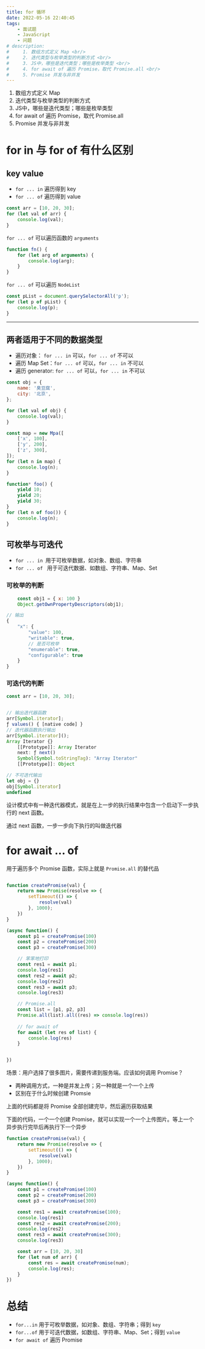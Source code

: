 ```yaml
---
title: for 循环
date: 2022-05-16 22:40:45
tags:
    - 面试题
    - JavaScript
    - 问题
# description: 
#     1. 数组方式定义 Map <br/>
#     2. 迭代类型与枚举类型的判断方式 <br/>
#     3. JS中，哪些是迭代类型；哪些是枚举类型 <br/>
#     4. for await of 遍历 Promise，取代 Promise.all <br/>
#     5. Promise 并发与非并发
---
```


1. 数组方式定义 Map <br/>
2. 迭代类型与枚举类型的判断方式 <br/>
3. JS中，哪些是迭代类型；哪些是枚举类型 <br/>
4. for await of 遍历 Promise，取代 Promise.all <br/>
5. Promise 并发与非并发

# for in 与 for of 有什么区别

## key value

-   `for ... in` 遍历得到 key
-   `for ... of` 遍历得到 value

```javascript
const arr = [10, 20, 30];
for (let val of arr) {
    console.log(val);
}
```

`for ... of` 可以遍历函数的 `arguments`

```javascript
function fn() {
    for (let arg of arguments) {
        console.log(arg);
    }
}
```

`for ... of` 可以遍历 `NodeList`

```javascript
const pList = document.querySelectorAll('p');
for (let p of pList) {
    console.log(p);
}
```

---

## 两者适用于不同的数据类型

-   遍历对象： `for ... in` 可以，`for ... of` 不可以
-   遍历 Map Set：`for ... of` 可以，`for ... in` 不可以
-   遍历 generator: `for ... of` 可以，`for ... in` 不可以

```javascript
const obj = {
    name: '臭豆腐',
    city: '北京',
};

for (let val of obj) {
    console.log(val);
}
```

```javascript
const map = new Mpa([
    ['x', 100],
    ['y', 200],
    ['z', 300],
]);
for (let n in map) {
    console.log(n);
}
```

```javascript
function* foo() {
    yield 10;
    yield 20;
    yield 30;
}
for (let n of foo()) {
    console.log(n);
}
```

## 可枚举与可迭代

-   `for ... in `用于可枚举数据，如对象、数组、字符串
-   `for ... of ` 用于可迭代数据、如数组、字符串、Map、Set

### 可枚举的判断

```javascript
    const obj1 = { x: 100 }
    Object.getOwnPropertyDescriptors(obj1);

// 输出
{
    "x": {
        "value": 100,
        "writable": true,
        // 是否可枚举
        "enumerable": true,
        "configurable": true
    }
}
```

### 可迭代的判断

```javascript
const arr = [10, 20, 30];


// 输出迭代器函数
arr[Symbol.iterator];
ƒ values() { [native code] }
// 迭代器函数执行输出
arr[Symbol.iterator]();
Array Iterator {}
    [[Prototype]]: Array Iterator
    next: ƒ next()
    Symbol(Symbol.toStringTag): "Array Iterator"
    [[Prototype]]: Object

// 不可迭代输出
let obj = {}
obj[Symbol.iterator]
undefined
```

设计模式中有一种迭代器模式，就是在上一步的执行结果中包含一个启动下一步执行的 next 函数。

通过 next 函数，一步一步向下执行的叫做迭代器

# for await ... of

用于遍历多个 Promise 函数，实际上就是 `Promise.all` 的替代品

```javascript

function createPromise(val) {
    return new Promise(resolve => {
        setTimeout(() => {
            resolve(val)
        }, 1000);
    })
}

(async function() {
    const p1 = createPromise(100)
    const p2 = createPromise(200)
    const p3 = createPromise(300)

    // 笨笨地打印
    const res1 = await p1;
    console.log(res1)
    const res2 = await p2;
    console.log(res2)
    const res3 = await p3;
    console.log(res3)

    // Promise.all 
    const list = [p1, p2, p3]
    Promise.all(list).all((res) => console.log(res))
    
    // for await of 
    for await (let res of list) {
        console.log(res)
    }


})

```

场景：用户选择了很多图片，需要传递到服务端。应该如何调用 Promise？
-  两种调用方式，一种是并发上传；另一种就是一个一个上传
-  区别在于什么时候创建 Promsie

上面的代码都是将 Promise 全部创建完毕，然后遍历获取结果

下面的代码，一个一个创建 Promise，就可以实现一个一个上传图片。等上一个异步执行完毕后再执行下一个异步

```javascript
function createPromise(val) {
    return new Promise(resolve => {
        setTimeout(() => {
            resolve(val)
        }, 1000);
    })
}

(async function() {
    const p1 = createPromise(100)
    const p2 = createPromise(200)
    const p3 = createPromise(300)

    const res1 = await createPromise(100);
    console.log(res1)
    const res2 = await createPromise(200);
    console.log(res2)
    const res3 = await createPromise(300);
    console.log(res3)

    const arr = [10, 20, 30]
    for (let num of arr) {
        const res = await createPromise(num);
        console.log(res);
    }
})

```


# 总结

- `for...in` 用于可枚举数据，如对象、数组、字符串；得到 `key`
- `for...of` 用于可迭代数据，如数组、字符串、Map、Set；得到 `value`
- `for await of` 遍历 Promise

